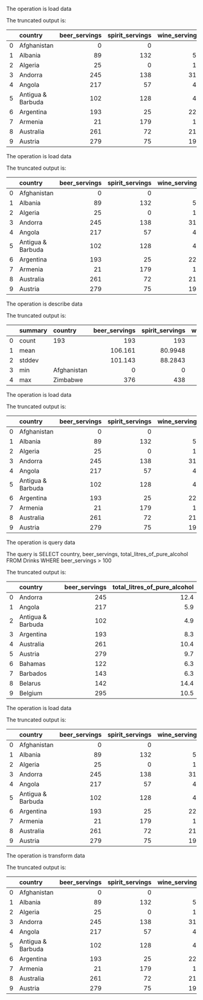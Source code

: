 The operation is load data

The truncated output is: 

|    | country           |   beer_servings |   spirit_servings |   wine_servings |   total_litres_of_pure_alcohol |
|---:|:------------------|----------------:|------------------:|----------------:|-------------------------------:|
|  0 | Afghanistan       |               0 |                 0 |               0 |                            0   |
|  1 | Albania           |              89 |               132 |              54 |                            4.9 |
|  2 | Algeria           |              25 |                 0 |              14 |                            0.7 |
|  3 | Andorra           |             245 |               138 |             312 |                           12.4 |
|  4 | Angola            |             217 |                57 |              45 |                            5.9 |
|  5 | Antigua & Barbuda |             102 |               128 |              45 |                            4.9 |
|  6 | Argentina         |             193 |                25 |             221 |                            8.3 |
|  7 | Armenia           |              21 |               179 |              11 |                            3.8 |
|  8 | Australia         |             261 |                72 |             212 |                           10.4 |
|  9 | Austria           |             279 |                75 |             191 |                            9.7 |

The operation is load data

The truncated output is: 

|    | country           |   beer_servings |   spirit_servings |   wine_servings |   total_litres_of_pure_alcohol |
|---:|:------------------|----------------:|------------------:|----------------:|-------------------------------:|
|  0 | Afghanistan       |               0 |                 0 |               0 |                            0   |
|  1 | Albania           |              89 |               132 |              54 |                            4.9 |
|  2 | Algeria           |              25 |                 0 |              14 |                            0.7 |
|  3 | Andorra           |             245 |               138 |             312 |                           12.4 |
|  4 | Angola            |             217 |                57 |              45 |                            5.9 |
|  5 | Antigua & Barbuda |             102 |               128 |              45 |                            4.9 |
|  6 | Argentina         |             193 |                25 |             221 |                            8.3 |
|  7 | Armenia           |              21 |               179 |              11 |                            3.8 |
|  8 | Australia         |             261 |                72 |             212 |                           10.4 |
|  9 | Austria           |             279 |                75 |             191 |                            9.7 |

The operation is describe data

The truncated output is: 

|    | summary   | country     |   beer_servings |   spirit_servings |   wine_servings |   total_litres_of_pure_alcohol |
|---:|:----------|:------------|----------------:|------------------:|----------------:|-------------------------------:|
|  0 | count     | 193         |         193     |          193      |        193      |                       193      |
|  1 | mean      |             |         106.161 |           80.9948 |         49.4508 |                         4.7171 |
|  2 | stddev    |             |         101.143 |           88.2843 |         79.6976 |                         3.7733 |
|  3 | min       | Afghanistan |           0     |            0      |          0      |                         0      |
|  4 | max       | Zimbabwe    |         376     |          438      |        370      |                        14.4    |

The operation is load data

The truncated output is: 

|    | country           |   beer_servings |   spirit_servings |   wine_servings |   total_litres_of_pure_alcohol |
|---:|:------------------|----------------:|------------------:|----------------:|-------------------------------:|
|  0 | Afghanistan       |               0 |                 0 |               0 |                            0   |
|  1 | Albania           |              89 |               132 |              54 |                            4.9 |
|  2 | Algeria           |              25 |                 0 |              14 |                            0.7 |
|  3 | Andorra           |             245 |               138 |             312 |                           12.4 |
|  4 | Angola            |             217 |                57 |              45 |                            5.9 |
|  5 | Antigua & Barbuda |             102 |               128 |              45 |                            4.9 |
|  6 | Argentina         |             193 |                25 |             221 |                            8.3 |
|  7 | Armenia           |              21 |               179 |              11 |                            3.8 |
|  8 | Australia         |             261 |                72 |             212 |                           10.4 |
|  9 | Austria           |             279 |                75 |             191 |                            9.7 |

The operation is query data

The query is SELECT country, beer_servings, total_litres_of_pure_alcohol FROM Drinks WHERE beer_servings > 100

The truncated output is: 

|    | country           |   beer_servings |   total_litres_of_pure_alcohol |
|---:|:------------------|----------------:|-------------------------------:|
|  0 | Andorra           |             245 |                           12.4 |
|  1 | Angola            |             217 |                            5.9 |
|  2 | Antigua & Barbuda |             102 |                            4.9 |
|  3 | Argentina         |             193 |                            8.3 |
|  4 | Australia         |             261 |                           10.4 |
|  5 | Austria           |             279 |                            9.7 |
|  6 | Bahamas           |             122 |                            6.3 |
|  7 | Barbados          |             143 |                            6.3 |
|  8 | Belarus           |             142 |                           14.4 |
|  9 | Belgium           |             295 |                           10.5 |

The operation is load data

The truncated output is: 

|    | country           |   beer_servings |   spirit_servings |   wine_servings |   total_litres_of_pure_alcohol |
|---:|:------------------|----------------:|------------------:|----------------:|-------------------------------:|
|  0 | Afghanistan       |               0 |                 0 |               0 |                            0   |
|  1 | Albania           |              89 |               132 |              54 |                            4.9 |
|  2 | Algeria           |              25 |                 0 |              14 |                            0.7 |
|  3 | Andorra           |             245 |               138 |             312 |                           12.4 |
|  4 | Angola            |             217 |                57 |              45 |                            5.9 |
|  5 | Antigua & Barbuda |             102 |               128 |              45 |                            4.9 |
|  6 | Argentina         |             193 |                25 |             221 |                            8.3 |
|  7 | Armenia           |              21 |               179 |              11 |                            3.8 |
|  8 | Australia         |             261 |                72 |             212 |                           10.4 |
|  9 | Austria           |             279 |                75 |             191 |                            9.7 |

The operation is transform data

The truncated output is: 

|    | country           |   beer_servings |   spirit_servings |   wine_servings |   total_litres_of_pure_alcohol | alcohol_category   |
|---:|:------------------|----------------:|------------------:|----------------:|-------------------------------:|:-------------------|
|  0 | Afghanistan       |               0 |                 0 |               0 |                            0   | Low Beer           |
|  1 | Albania           |              89 |               132 |              54 |                            4.9 | Moderate Beer      |
|  2 | Algeria           |              25 |                 0 |              14 |                            0.7 | Low Beer           |
|  3 | Andorra           |             245 |               138 |             312 |                           12.4 | High Beer          |
|  4 | Angola            |             217 |                57 |              45 |                            5.9 | High Beer          |
|  5 | Antigua & Barbuda |             102 |               128 |              45 |                            4.9 | High Beer          |
|  6 | Argentina         |             193 |                25 |             221 |                            8.3 | High Beer          |
|  7 | Armenia           |              21 |               179 |              11 |                            3.8 | Low Beer           |
|  8 | Australia         |             261 |                72 |             212 |                           10.4 | High Beer          |
|  9 | Austria           |             279 |                75 |             191 |                            9.7 | High Beer          |

